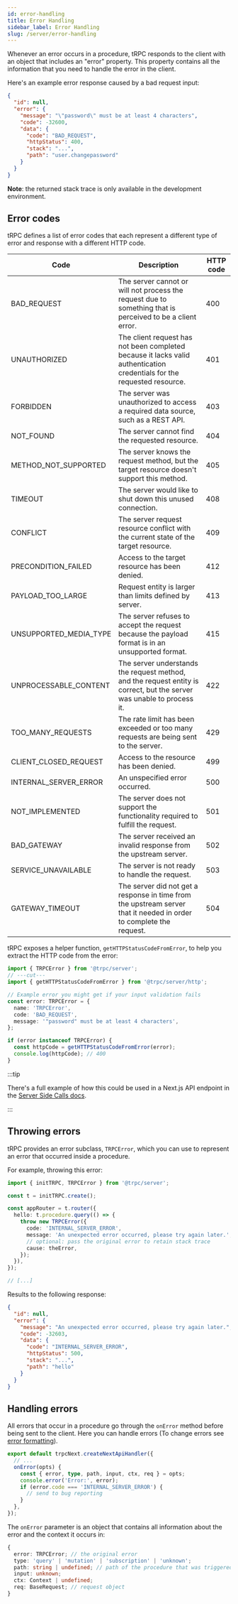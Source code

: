 ```yaml
---
id: error-handling
title: Error Handling
sidebar_label: Error Handling
slug: /server/error-handling
---
```


Whenever an error occurs in a procedure, tRPC responds to the client with an object that includes an "error" property. This property contains all the information that you need to handle the error in the client.

Here's an example error response caused by a bad request input:

```json
{
  "id": null,
  "error": {
    "message": "\"password\" must be at least 4 characters",
    "code": -32600,
    "data": {
      "code": "BAD_REQUEST",
      "httpStatus": 400,
      "stack": "...",
      "path": "user.changepassword"
    }
  }
}
```

**Note**: the returned stack trace is only available in the development environment.

## Error codes

tRPC defines a list of error codes that each represent a different type of error and response with a different HTTP code.

| Code                   | Description                                                                                                             | HTTP code |
| ---------------------- | ----------------------------------------------------------------------------------------------------------------------- | --------- |
| BAD_REQUEST            | The server cannot or will not process the request due to something that is perceived to be a client error.              | 400       |
| UNAUTHORIZED           | The client request has not been completed because it lacks valid authentication credentials for the requested resource. | 401       |
| FORBIDDEN              | The server was unauthorized to access a required data source, such as a REST API.                                       | 403       |
| NOT_FOUND              | The server cannot find the requested resource.                                                                          | 404       |
| METHOD_NOT_SUPPORTED   | The server knows the request method, but the target resource doesn't support this method.                               | 405       |
| TIMEOUT                | The server would like to shut down this unused connection.                                                              | 408       |
| CONFLICT               | The server request resource conflict with the current state of the target resource.                                     | 409       |
| PRECONDITION_FAILED    | Access to the target resource has been denied.                                                                          | 412       |
| PAYLOAD_TOO_LARGE      | Request entity is larger than limits defined by server.                                                                 | 413       |
| UNSUPPORTED_MEDIA_TYPE | The server refuses to accept the request because the payload format is in an unsupported format.                        | 415       |
| UNPROCESSABLE_CONTENT  | The server understands the request method, and the request entity is correct, but the server was unable to process it.  | 422       |
| TOO_MANY_REQUESTS      | The rate limit has been exceeded or too many requests are being sent to the server.                                     | 429       |
| CLIENT_CLOSED_REQUEST  | Access to the resource has been denied.                                                                                 | 499       |
| INTERNAL_SERVER_ERROR  | An unspecified error occurred.                                                                                          | 500       |
| NOT_IMPLEMENTED        | The server does not support the functionality required to fulfill the request.                                          | 501       |
| BAD_GATEWAY            | The server received an invalid response from the upstream server.                                                       | 502       |
| SERVICE_UNAVAILABLE    | The server is not ready to handle the request.                                                                          | 503       |
| GATEWAY_TIMEOUT        | The server did not get a response in time from the upstream server that it needed in order to complete the request.     | 504       |

tRPC exposes a helper function, `getHTTPStatusCodeFromError`, to help you extract the HTTP code from the error:

```ts twoslash
import { TRPCError } from '@trpc/server';
// ---cut---
import { getHTTPStatusCodeFromError } from '@trpc/server/http';

// Example error you might get if your input validation fails
const error: TRPCError = {
  name: 'TRPCError',
  code: 'BAD_REQUEST',
  message: '"password" must be at least 4 characters',
};

if (error instanceof TRPCError) {
  const httpCode = getHTTPStatusCodeFromError(error);
  console.log(httpCode); // 400
}
```

:::tip

There's a full example of how this could be used in a Next.js API endpoint in the [Server Side Calls docs](server-side-calls).

:::

## Throwing errors

tRPC provides an error subclass, `TRPCError`, which you can use to represent an error that occurred inside a procedure.

For example, throwing this error:

```ts title='server.ts'
import { initTRPC, TRPCError } from '@trpc/server';

const t = initTRPC.create();

const appRouter = t.router({
  hello: t.procedure.query(() => {
    throw new TRPCError({
      code: 'INTERNAL_SERVER_ERROR',
      message: 'An unexpected error occurred, please try again later.',
      // optional: pass the original error to retain stack trace
      cause: theError,
    });
  }),
});

// [...]
```

Results to the following response:

```json
{
  "id": null,
  "error": {
    "message": "An unexpected error occurred, please try again later.",
    "code": -32603,
    "data": {
      "code": "INTERNAL_SERVER_ERROR",
      "httpStatus": 500,
      "stack": "...",
      "path": "hello"
    }
  }
}
```

## Handling errors

All errors that occur in a procedure go through the `onError` method before being sent to the client. Here you can handle errors (To change errors see [error formatting](error-formatting)).

```ts title='pages/api/trpc/[trpc].ts'
export default trpcNext.createNextApiHandler({
  // ...
  onError(opts) {
    const { error, type, path, input, ctx, req } = opts;
    console.error('Error:', error);
    if (error.code === 'INTERNAL_SERVER_ERROR') {
      // send to bug reporting
    }
  },
});
```

The `onError` parameter is an object that contains all information about the error and the context it occurs in:

```ts
{
  error: TRPCError; // the original error
  type: 'query' | 'mutation' | 'subscription' | 'unknown';
  path: string | undefined; // path of the procedure that was triggered
  input: unknown;
  ctx: Context | undefined;
  req: BaseRequest; // request object
}
```
